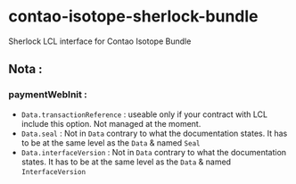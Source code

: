 # contao-isotope-sherlock-bundle
Sherlock LCL interface for Contao Isotope Bundle

## Nota :

### paymentWebInit :

- `Data.transactionReference` : useable only if your contract with LCL include this option. Not managed at the moment.
- `Data.seal` : Not in `Data` contrary to what the documentation states. It has to be at the same level as the `Data` & named `Seal`
- `Data.interfaceVersion` : Not in `Data` contrary to what the documentation states. It has to be at the same level as the `Data` & named `InterfaceVersion`